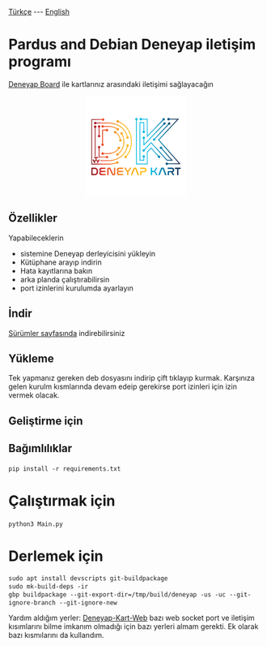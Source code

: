 [Türkçe](readmeTr.md) --- [English](readme.md)
# Pardus and Debian Deneyap iletişim programı

[Deneyap Board](https://deneyapkart.org/deneyapkart/deneyapblok/) ile kartlarınız arasındaki iletişimi sağlayacağın

<img src="data/deneyap.svg" width="200" style="display: block; margin-left: auto; margin-right: auto;">

## Özellikler
Yapabileceklerin
* sistemine Deneyap derleyicisini yükleyin
* Kütüphane arayıp indirin
* Hata kayıtlarına bakın
* arka planda çalıştırabilirsin
* port izinlerini kurulumda ayarlayın



## İndir
[Sürümler sayfasında](https://github.com/halak0013/deneyap_linux_gnu_web/releases) indirebilirsiniz

## Yükleme
Tek yapmanız gereken deb dosyasını indirip çift tıklayıp kurmak. Karşınıza gelen kurulm kısmlarında devam edeip gerekirse port izinleri için izin vermek olacak.


## Geliştirme için

## Bağımlılıklar

`pip install -r requirements.txt`

# Çalıştırmak için

`python3 Main.py`

# Derlemek için

```console
sudo apt install devscripts git-buildpackage
sudo mk-build-deps -ir
gbp buildpackage --git-export-dir=/tmp/build/deneyap -us -uc --git-ignore-branch --git-ignore-new

```
Yardım aldığım yerler:
[Deneyap-Kart-Web](https://github.com/deneyapkart/Deneyap-Kart-Web) bazı web socket port ve iletişim kısımlarını bilme imkanım olmadığı için bazı yerleri almam gerekti. Ek olarak bazı kısmılarını da kullandım.
